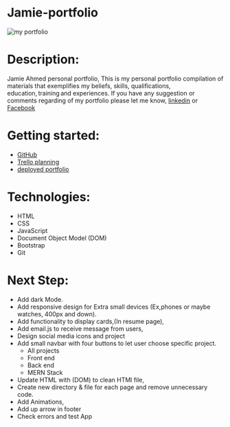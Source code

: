 # Jamie-portfolio
![my portfolio](https://i.imgur.com/z3dQgsS.png)
# Description:
   Jamie Ahmed personal portfolio,
 This is my personal portfolio  compilation of materials that exemplifies my beliefs, skills, qualifications, education, training and experiences.
If you have any suggestion or comments regarding of my portfolio please let me know, [linkedin](https://www.linkedin.com/in/jamie-ahmed-b1841421a/) or [Facebook](https://www.facebook.com/JAMIEAHMEDIBRAHIM/)
  
  

# Getting started:
- [GitHub](https://github.com/jamieahmed/jamie-portfolio)
- [Trello planning](https://trello.com/b/BF7eXDJ6/jamie-portfolio)
- [deployed portfolio](https://jamieahmed-portfolio.netlify.app/)
# Technologies: 
- HTML
- CSS
- JavaScript
- Document Object Model (DOM)
- Bootstrap
- Git
# Next Step: 
  - Add dark Mode.
  - Add responsive design for Extra small devices (Ex,phones or maybe watches, 400px and down). 
  - Add functionality to display cards,(In resume page),
  - Add email.js to receive message from users,
  - Design social media icons and project 
  - Add small navbar with four buttons to let user choose specific project.
    - All projects
    - Front end
    - Back end 
    - MERN Stack
  - Update HTML with (DOM) to clean HTMl file,
  - Create new directory & file for each page and remove unnecessary code. 
  - Add Animations,
  - Add up arrow in footer 
  - Check errors and test App
 